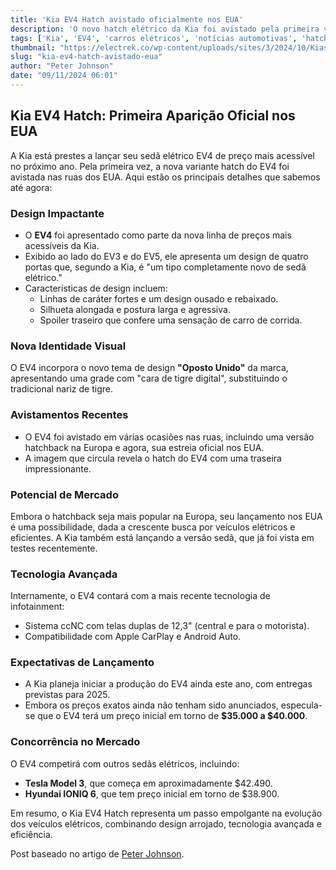 ```yaml
---
title: 'Kia EV4 Hatch avistado oficialmente nos EUA'
description: 'O novo hatch elétrico da Kia foi avistado pela primeira vez nas ruas dos EUA, revelando detalhes fascinantes sobre seu design e funcionalidades.'
tags: ['Kia', 'EV4', 'carros elétricos', 'notícias automotivas', 'hatchback']
thumbnail: "https://electrek.co/wp-content/uploads/sites/3/2024/10/Kias-EV4-electric-car.jpeg?quality=82&strip=all&w=1400"
slug: "kia-ev4-hatch-avistado-eua"
author: "Peter Johnson"
date: "09/11/2024 06:01"
---
```


## Kia EV4 Hatch: Primeira Aparição Oficial nos EUA

A Kia está prestes a lançar seu sedã elétrico EV4 de preço mais acessível no próximo ano. Pela primeira vez, a nova variante hatch do EV4 foi avistada nas ruas dos EUA. Aqui estão os principais detalhes que sabemos até agora:

### Design Impactante
- O **EV4** foi apresentado como parte da nova linha de preços mais acessíveis da Kia.
- Exibido ao lado do EV3 e do EV5, ele apresenta um design de quatro portas que, segundo a Kia, é "um tipo completamente novo de sedã elétrico."
- Características de design incluem:
  - Linhas de caráter fortes e um design ousado e rebaixado.
  - Silhueta alongada e postura larga e agressiva.
  - Spoiler traseiro que confere uma sensação de carro de corrida.

### Nova Identidade Visual
O EV4 incorpora o novo tema de design **"Oposto Unido"** da marca, apresentando uma grade com "cara de tigre digital", substituindo o tradicional nariz de tigre.

### Avistamentos Recentes
- O EV4 foi avistado em várias ocasiões nas ruas, incluindo uma versão hatchback na Europa e agora, sua estreia oficial nos EUA.
- A imagem que circula revela o hatch do EV4 com uma traseira impressionante.

### Potencial de Mercado
Embora o hatchback seja mais popular na Europa, seu lançamento nos EUA é uma possibilidade, dada a crescente busca por veículos elétricos e eficientes. A Kia também está lançando a versão sedã, que já foi vista em testes recentemente.

### Tecnologia Avançada
Internamente, o EV4 contará com a mais recente tecnologia de infotainment:
- Sistema ccNC com telas duplas de 12,3" (central e para o motorista).
- Compatibilidade com Apple CarPlay e Android Auto.

### Expectativas de Lançamento
- A Kia planeja iniciar a produção do EV4 ainda este ano, com entregas previstas para 2025.
- Embora os preços exatos ainda não tenham sido anunciados, especula-se que o EV4 terá um preço inicial em torno de **$35.000 a $40.000**.

### Concorrência no Mercado
O EV4 competirá com outros sedãs elétricos, incluindo:
- **Tesla Model 3**, que começa em aproximadamente $42.490.
- **Hyundai IONIQ 6**, que tem preço inicial em torno de $38.900.

Em resumo, o Kia EV4 Hatch representa um passo empolgante na evolução dos veículos elétricos, combinando design arrojado, tecnologia avançada e eficiência.  

Post baseado no artigo de [Peter Johnson](https://electrek.co/2024/11/08/kias-new-ev4-hatch-officially-spotted-in-us-first-time/).